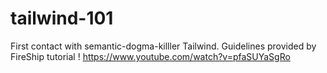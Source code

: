 # tailwind-101
First contact with semantic-dogma-killler Tailwind. Guidelines provided by FireShip tutorial !  https://www.youtube.com/watch?v=pfaSUYaSgRo
